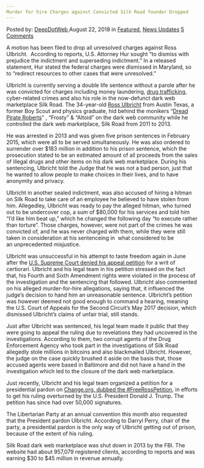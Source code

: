 ```yaml
---
Murder for hire Charges against Convicted Silk Road founder Dropped
---
```

<article class="post-listing post-26611 post type-post status-publish format-standard has-post-thumbnail hentry 
 tag-charges tag-convicted tag-dropped tag-founder tag-hire tag-murder 
<div class="post-inner">
<span>Posted by: <a href="https://www.deepdotweb.com/author/admin/" title="">DeepDotWeb </a></span>
<span>August 22, 2018</span>
<span>in <a href="https://www.deepdotweb.com/category/deepdot-news/" rel="category tag">Featured</a>, <a href="https://www.deepdotweb.com/category/news-updates/" rel="category tag">News Updates</a></span>
<span><a href="https://www.deepdotweb.com/2018/08/22/murder-for-hire-charges-against-convicted-silk-road-founder-dropped/#comments">5 Comments</a></span>


<p>A motion has been filed to drop all unresolved charges against Ross Ulbricht.  According to reports, U.S. Attorney Hur sought “to dismiss with prejudice the indictment and superseding indictment.” In a released statement, Hur stated the federal charges were dismissed in Maryland, so to “redirect resources to other cases that were unresolved.&#8221;</p>
<p><a id="post-26611-_gjdgxs"></a> Ulbricht is currently serving a double life sentence without a parole after he was convicted for charges including money laundering, <a href="https://reason.com/blog/2018/07/25/ross-ulbrichts-murder-for-hire-charges-d">drug trafficking</a>, cyber-related crimes and also his role in the now-defunct dark web marketplace Silk Road. The 34-year-old <a href="https://www.deepdotweb.com/2018/08/05/ross-ulbricht-is-officially-on-twitter/">Ross Ulbricht</a> from Austin Texas, a former Boy Scout and physics graduate, hid behind the monikers “<a href="https://www.deepdotweb.com/2018/01/15/ross-ulbricht-appeals-life-sentence-supreme-court/">Dread Pirate Roberts</a>” , “Frosty&#8221; &amp; &#8220;Altoid” on the dark web community while he controlled the dark web marketplace, Silk Road from 2011 to 2013.</p>
<p>He was arrested in 2013 and was given five prison sentences in February 2015, which were all to be served simultaneously. He was also ordered to surrender over $183 million in addition to his prison sentence, which the prosecution stated to be an estimated amount of all proceeds from the sales of illegal drugs and other items on his dark web marketplace. During his sentencing, Ulbricht told the Judge that he was not a bad person, just that he wanted to allow people to make choices in their lives, and to have anonymity and privacy.</p>
<p>Ulbricht in another sealed indictment, was also accused of hiring a hitman on Silk Road to take care of an employee he believed to have stolen from him. Allegedley, Ulbricht was ready to pay the alleged hitman, who turned out to be undercover cop, a sum of $80,000 for his services and told him “I’d like him beat up,” which he changed the following day “to execute rather than torture”. Those charges, however, were not part of the crimes he was convicted of, and he was never charged with them, while they were still taken in consideration at his sentenceing in  what considered to be an unprecedented misjustice.</p>
<p>Ulbricht was unsuccessful in his attempt to taste freedom again in June after the <a href="https://www.deepdotweb.com/2018/07/13/supreme-court-refuses-to-review-ross-ulbrichts-case/">U.S. Supreme Court denied his appeal petition</a> for a writ of certiorari. Ulbricht and his legal team in his petition stressed on the fact that, his Fourth and Sixth Amendment rights were violated in the process of the investigation and the sentencing that followed. Ulbricht also commented on his alleged murder-for-hire allegations, saying that, it influenced the judge’s decision to hand him an unreasonable sentence. Ulbricht’s petition was however deemed not good enough to command a hearing, meaning the U.S. Court of Appeals for the Second Circuit’s May 2017 decision, which dismissed Ulbricht’s claims of unfair trial, still stands.</p>
<p>Just after Ulbricht was sentenced, his legal team made it public that they were going to appeal the ruling due to revelations they had uncovered in the investigations. According to them, two corrupt agents of the Drug Enforcement Agency who took part in the investigations of Silk Road allegedly stole millions in bitcoins and also blackmailed Ulbricht. However, the judge on the case quickly brushed it aside on the basis that, those accused agents were based in Baltimore and did not have a hand in the investigation which led to the closure of the dark web marketplace.</p>
<p>Just recently, Ulbricht and his legal team organized a petition for a presidential pardon on <a href="https://www.change.org/p/freerosspetition-we-seek-potus-s-clemency-for-ross-ulbricht-serving-double-life-for-a-website-realdonaldtrump-free-ross">Change.org, dubbed the #FreeRossPetition</a>, in efforts to get his ruling overturned by the U.S. President Donald J. Trump. The petition has since had over 50,000 signatures.</p>
<p>The Libertarian Party at an annual convention this month also requested that the President pardon Ulbricht. According to Darryl Perry, chair of the party, a presidential pardon is the only way of Ulbricht getting out of prison, because of the extent of his ruling.</p>
<p>Silk Road dark web marketplace was shut down in 2013 by the FBI. The website had about 957,079 registered clients, according to reports and was earning $30 to $45 million in revenue annually.</p>
</div>
<span style="display:none"><a href="https://www.deepdotweb.com/tag/charges/" rel="tag">charges</a> <a href="https://www.deepdotweb.com/tag/convicted/" rel="tag">convicted</a> <a href="https://www.deepdotweb.com/tag/dropped/" rel="tag">dropped</a> <a href="https://www.deepdotweb.com/tag/founder/" rel="tag">founder</a> <a href="https://www.deepdotweb.com/tag/hire/" rel="tag">hire</a> <a href="https://www.deepdotweb.com/tag/murder/" rel="tag">murder</a> </span> <span style="display:none" class="updated">2018-08-22